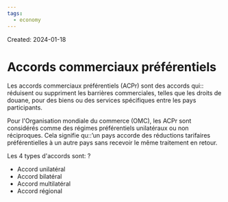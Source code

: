 ```yaml
---
tags:
  - economy
---
```

Created: 2024-01-18

# Accords commerciaux préférentiels
Les accords commerciaux préférentiels (ACPr) sont des accords qui:: réduisent ou suppriment les barrières commerciales, telles que les droits de douane, pour des biens ou des services spécifiques entre les pays participants.
<!--SR:!2024-03-17,28,210-->

Pour l'Organisation mondiale du commerce (OMC), les ACPr sont considérés comme des régimes préférentiels unilatéraux ou non réciproques. Cela signifie qu::’un pays accorde des réductions tarifaires préférentielles à un autre pays sans recevoir le même traitement en retour.
<!--SR:!2024-03-09,28,230-->

Les 4 types d'accords sont:
?
- Accord unilatéral
- Accord bilatéral
- Accord multilatéral
- Accord régional
<!--SR:!2024-04-16,54,250-->

